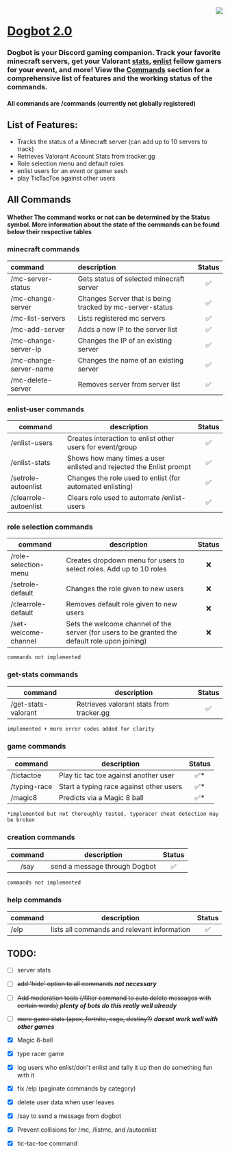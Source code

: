 <img align="right" src="[https://github.com/MykelMatar/Dogbot/blob/main/pfp/Dogbot.png](https://github.com/MykelMatar/Dogbot/blob/main/src/dependencies/images/Dogbot.png)">

# [Dogbot 2.0](https://discord.com/api/oauth2/authorize?client_id=848283770041532425&permissions=8&scope=bot%20applications.commands) 
  ### Dogbot is your Discord gaming companion. Track your favorite minecraft servers, get your Valorant [stats](#get-stats-commands), [enlist](#enlist-user-commands) fellow gamers for your event, and more! View the [Commands](#all-commands) section for a comprehensive list of features and the working status of the commands.
#### All commands are /commands (currently not globally registered)
  
## List of Features:
  * Tracks the status of a Minecraft server (can add up to 10 servers to track)
  * Retrieves Valorant Account Stats from tracker.gg
  * Role selection menu and default roles
  * enlist users for an event or gamer sesh 
  * play TicTacToe against other users

## All Commands
#### Whether The command works or not can be determined by the Status symbol. More information about the state of the commands can be found below their respective tables
### minecraft commands 
| command                | description                                              | Status |
|:-----------------------|:---------------------------------------------------------|:------:|
| /mc-server-status      | Gets status of selected minecraft server                 |   ✅    |
| /mc-change-server      | Changes Server that is being tracked by mc-server-status |   ✅    |
| /mc-list-servers       | Lists registered mc servers                              |   ✅    |
| /mc-add-server         | Adds a new IP to the server list                         |   ✅    |
| /mc-change-server-ip   | Changes the IP of an existing server                     |   ✅    |
| /mc-change-server-name | Changes the name of an existing server                   |   ✅    |
| /mc-delete-server      | Removes server from server list                          |   ✅    |


### enlist-user commands
| command               | description                                                         | Status |
|-----------------------|---------------------------------------------------------------------|:------:|
| /enlist-users         | Creates interaction to enlist other users for event/group           |   ✅    |
| /enlist-stats         | Shows how many times a user enlisted and rejected the Enlist prompt |   ✅    |
| /setrole-autoenlist   | Changes the role used to enlist (for automated enlisting)           |   ✅    |
| /clearrole-autoenlist | Clears role used to automate /enlist-users                          |   ✅    |

### role selection commands
| command              | description                                                                                    | Status |
|----------------------|------------------------------------------------------------------------------------------------|:------:|
| /role-selection-menu | Creates dropdown menu for users to select roles. Add up to 10 roles                            |   ❌    |
| /setrole-default     | Changes the role given to new users                                                            |   ❌    |
| /clearrole-default   | Removes default role given to new users                                                        |   ❌    |
| /set-welcome-channel | Sets the welcome channel of the server (for users to be granted the default role upon joining) |   ❌    |

    commands not implemented

### get-stats commands
| command             | description                              | Status |
|---------------------|------------------------------------------|:------:|
| /get-stats-valorant | Retrieves valorant stats from tracker.gg |   ✅    |

    implemented + more error codes added for clarity

### game commands
| command      | description                             | Status |
|--------------|-----------------------------------------|:------:|
| /tictactoe   | Play tic tac toe against another user   |   ✅*   |
| /typing-race | Start a typing race against other users |   ✅*   |
| /magic8      | Predicts via a Magic 8 ball             |   ✅*   |

    *implemented but not thoroughly tested, typeracer cheat detection may be broken

### creation commands
| command | description                    | Status |
|:-------:|--------------------------------|:------:|
|  /say   | send a message through Dogbot  |   ✅    |

    commands not implemented

### help commands
| command     | description                                   | Status |
|:------------|-----------------------------------------------|:------:|
| /elp        | lists all commands and relevant information   |   ✅    |

## TODO: 
  - [ ] server stats
  - [ ] ~~add 'hide' option to all commands~~ ***not necessary***
  - [ ] ~~Add moderation tools (/filter command to auto delete messages with certain words)~~ ***plenty of bots do this really well already***
  - [ ] ~~more game stats (apex, fortnite, csgo, destiny?)~~ ***doesnt work well with other games***
  - [x] Magic 8-ball
  - [x] type racer game
  - [x] log users who enlist/don't enlist and tally it up then do something fun with it
  - [x] fix /elp (paginate commands by category)
  - [X] delete user data when user leaves
  - [x] /say to send a message from dogbot
  - [x] Prevent collisions for /mc, /listmc, and /autoenlist
  - [x] tic-tac-toe command

